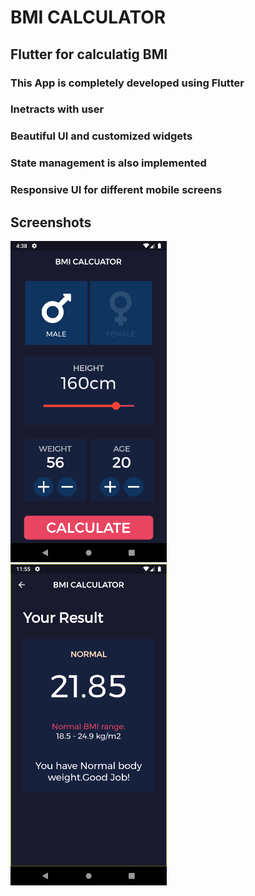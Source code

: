 # BMI CALCULATOR

## Flutter for calculatig BMI

### This App is completely developed using Flutter
### Inetracts with user
### Beautiful UI and customized widgets
### State management is also implemented
### Responsive UI for different mobile screens 


## Screenshots
<img src="assets/screenshots/Screenshot3.png" width="250">  &emsp;  <img src="assets/screenshots/Screenshot2.png" width="250">



